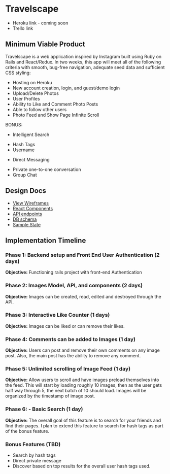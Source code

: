 # Travelscape

- Heroku link - coming soon
- Trello link

## Minimum Viable Product

Travelscape is a web application inspired by Instagram built using Ruby on Rails and React/Redux. In two weeks, this app will meet all of the following criteria with smooth, bug-free navigation, adequate seed data and sufficient CSS styling:

 - Hosting on Heroku
 - New account creation, login, and guest/demo login
 - Upload/Delete Photos
 - User Profiles
 - Ability to Like and Comment Photo Posts
 - Able to follow other users
 - Photo Feed and Show Page Infinite Scroll

 BONUS:
 - Intelligent Search
 + Hash Tags
 + Username
 - Direct Messaging
 + Private one-to-one conversation
 + Group Chat

## Design Docs

 * [View Wireframes][wireframes]
 * [React Components][components]
 * [API endpoints][api-endpoints]
 * [DB schema][schema]
 * [Sample State][sample-state]

 [wireframes]: docs/wireframes
 [components]: docs/component-hierarchy.md
 [sample-state]: docs/sample-state.md
 [api-endpoints]: docs/api-endpoints.md
 [schema]: docs/schema.md


## Implementation Timeline

### Phase 1: Backend setup and Front End User Authentication (2 days)

  **Objective:** Functioning rails project with front-end Authentication

### Phase 2: Images Model, API, and components (2 days)

  **Objective:** Images can be created, read, edited and destroyed through the API.

### Phase 3: Interactive Like Counter (1 days)

  **Objective:** Images can be liked or can remove their likes.

### Phase 4: Comments can be added to Images (1 day)

  **Objective:** Users can post and remove their own comments on any image post. Also, the main post has the ability to remove any comment.

### Phase 5: Unlimited scrolling of Image Feed (1 day)

**Objective:** Allow users to scroll and have images preload themselves into the feed. This will start by loading roughly 10 images,
  then as the user gets half way through 5, the next batch of 10 should load. Images will be organized by the timestamp of image post.

### Phase 6: - Basic Search (1 day)

  **Objective:** The overall goal of this feature is to search for your friends and find their pages. I plan to extend this feature to search
  for hash tags as part of the bonus feature.

### Bonus Features (TBD)

 - Search by hash tags
 - Direct private message
 - Discover based on top results for the overall user hash tags used.
